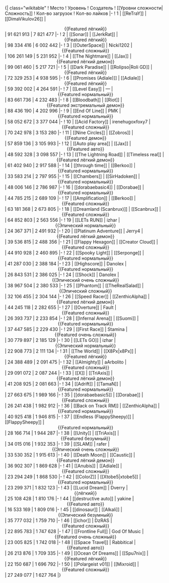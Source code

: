 {| class="wikitable"
! Место
! Уровень
! Создатель
! [[Уровни сложности|Сложность]]
! Кол-во загрузок
! Кол-во лайков
|-
! 1
| [[ReTraY]]
| [[DimaVikulov26]]
| <center>{{Featured лёгкий}}</center>
| 91 621 913
| 7 821 477
|-
! 2
| [[Sonar]]
| [[JerkRat]]
| <center>{{Featured лёгкий}}</center>
| 98 334 416
| 6 002 442
|-
! 3
| [[OuterSpace]]
| Nicki1202
| <center>{{Featured сложный}}</center>
| 106 261 149
| 5 231 952
|-
! 4
| [[The Nightmare]]
| [[Jax]]
| <center>{{Featured лёгкий демон}}</center>
| 99 061 460
| 5 217 721
|-
! 5
| [[Dark Paradise]]
| [[Rolipso|Roli GD]]
| <center>{{Featured лёгкий}}</center>
| 72 329 253
| 4 938 595
|-
! 6
| [[Promises (Adiale)]]
| [[Adiale]]
| <center>{{Featured лёгкий}}</center>
| 59 392 002
| 4 264 591
|-
! 7
| [[Level Easy]]
| —
| <center>{{Featured нормальный}}</center>
| 83 661 736
| 4 232 483
|-
! 8
| [[Bloodbath]]
| [[Riot]]
| <center>{{Featured экстремальный демон}}</center>
| 88 436 190
| 4 202 996
|-
! 9
| [[End Of Line]]
| PMK
| <center>{{Featured нормальный}}</center>
| 58 052 672
| 3 377 044
|-
! 10
| [[Acid Factory]]
| irenehugoxfoxy7
| <center>{{Featured сложный}}</center>
| 70 242 978
| 3 153 280
|-
! 11
| [[Nine Circles]]
| [[Zobros]]
| <center>{{Featured демон}}</center>
| 57 859 136
| 3 105 993
|-
! 12
| [[Auto play area]]
| [[Jax]]
| <center>{{Featured авто}}</center>
| 48 592 328
| 3 098 557
|-
! 13
| [[The Lightning Road]]
| [[Timeless real]]
| <center>{{Featured лёгкий демон}}</center>
| 61 402 940
| 2 917 588
|-
! 14
| [[through time]]
| [[Berkoo]]
| <center>{{Featured нормальный}}</center>
| 33 583 214
| 2 797 955
|-
! 15
| [[Chambers]]
| [[SirHadoken]]
| <center>{{Featured нормальный}}</center>
| 48 006 146
| 2 786 987
|-
! 16
| [[dorabaebasic4]]
| [[Dorabae]]
| <center>{{Featured нормальный}}</center>
| 44 785 215
| 2 689 109
|-
! 17
| [[Amplification]]
| [[Berkoo]]
| <center>{{Featured сложный}}</center>
| 63 181 368
| 2 673 805
|-
! 18
| [[Dreamland (Scanbrux)]]
| [[Scanbrux]]
| <center>{{Featured сложный}}</center>
| 64 852 803
| 2 563 556
|-
! 19
| [[LETs  RUN]]
| izhar
| <center>{{Эпический нормальный}}</center>
| 24 367 371
| 2 491 932
|-
! 20
| [[Platinum Adventure]]
| Jerry4
| <center>{{Featured лёгкий демон}}</center>
| 39 536 815
| 2 488 356
|-
! 21
| [[Flappy Hexagon]]
| [[Creator Cloud]]
| <center>{{Featured сложный}}</center>
| 44 910 928
| 2 460 895
|-
! 22
| [[Spooky Light]]
| [[Serponge]]
| <center>{{Featured нормальный}}</center>
| 41 287 030
| 2 388 184
|-
! 23
| [[Highscore]]
| Danolex
| <center>{{Featured нормальный}}</center>
| 26 843 531
| 2 386 025
|-
! 24
| [[Shock]]
| Danolex
| <center>{{Эпический очень сложный}}</center>
| 38 967 504
| 2 380 533
|-
! 25
| [[Phantom]]
| [[TheRealSalad]]
| <center>{{Эпический сложный}}</center>
| 32 106 455
| 2 304 144
|-
! 26
| [[Speed Racer]]
| [[ZenthicAlpha]]
| <center>{{Featured лёгкий демон}}</center>
| 44 245 118
| 2 282 655
|-
! 27
| [[Overture]]
| Fault
| <center>{{Featured сложный}}</center>
| 26 393 737
| 2 233 854
|-
! 28
| [[Infernal Arena]]
| [[Suomi]]
| <center>{{Featured нормальный}}</center>
| 37 447 585
| 2 229 430
|-
! 29
| [[First Race]]
| Stamina
| <center>{{Featured очень сложный}}</center>
| 30 779 897
| 2 185 129
|-
! 30
| [[LETs GO]]
| izhar
| <center>{{Эпический нормальный}}</center>
| 22 908 773
| 2 111 134
|-
! 31
| [[The World]]
| [[X8Px|x8Px]]
| <center>{{Featured лёгкий}}</center>
| 24 388 489
| 2 091 475
|-
! 32
| [[Almighty]]
| aArbolito
| <center>{{Featured сложный}}</center>
| 29 091 072
| 2 087 244
|-
! 33
| [[X]]
| [[TriAxis]]
| <center>{{Featured лёгкий демон}}</center>
| 41 208 925
| 2 081 663
|-
! 34
| [[Adrift]]
| [[TamaN]]
| <center>{{Featured нормальный}}</center>
| 27 663 675
| 1 989 166
|-
! 35
| [[dorabaebasic5]]
| [[Dorabae]]
| <center>{{Featured сложный}}</center>
| 26 241 438
| 1 982 912
|-
! 36
| [[Back on Track RM]]
| [[ZenthicAlpha]]
| <center>{{Featured нормальный}}</center>
| 40 925 418
| 1 946 815
|-
! 37
| [[Endless (FlappySheepy)]]
| [[FlappySheepy]]
| <center>{{Featured нормальный}}</center>
| 28 166 714
| 1 944 287
|-
! 38
| [[Unity]]
| [[TriAxis]]
| <center>{{Featured безумный}}</center>
| 34 015 016
| 1 932 353
|-
! 39
| [[SLAM]]
| rafer
| <center>{{Эпический очень сложный}}</center>
| 33 530 352
| 1 915 613
|-
! 40
| [[Death Moon]]
| [[Caustic]]
| <center>{{Featured лёгкий демон}}</center>
| 36 902 307
| 1 869 628
|-
! 41
| [[Anubis]]
| [[Adiale]]
| <center>{{Featured сложный}}</center>
| 23 294 249
| 1 868 530
|-
! 42
| [[ColorZ]]
| [[Xtobe5|xtobe5]]
| <center>{{Featured нормальный}}</center>
| 23 299 371
| 1 832 123
|-
! 43
| [[Lucid Dream]]
| Dverry
| <center>{{лёгкий}}</center>
| 25 108 428
| 1 810 176
|-
! 44
| [[destructive auto]]
| yakine
| <center>{{Featured авто}}</center>
| 16 533 169
| 1 809 016
|-
! 45
| [[dinosaur]]
| [[Alkali]]
| <center>{{Эпический безумный}}</center>
| 35 777 032
| 1 759 710
|-
! 46
| [[ichor]]
| DzRAS
| <center>{{Featured сложный}}</center>
| 22 895 783
| 1 747 628
|-
! 47
| [[Frontline Full]]
| God Of Music
| <center>{{Featured очень сложный}}</center>
| 23 005 825
| 1 742 018
|-
! 48
| [[Space Travel]]
| Rabbitical
| <center>{{Featured авто}}</center>
| 26 213 876
| 1 709 335
|-
! 49
| [[Ocean Of Dreams]]
| [[Spu7nix]]
| <center>{{Featured лёгкий}}</center>
| 22 150 687
| 1 696 792
|-
! 50
| [[Polargeist v01]]
| [[Mixroid]]
| <center>{{Featured сложный}}</center>
| 27 249 077
| 1 627 764
|}